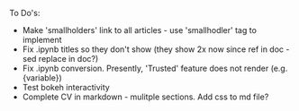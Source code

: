 To Do's:
- Make 'smallholders' link to all articles - use 'smallhodler' tag to implement
- Fix .ipynb titles so they don't show (they show 2x now since ref in doc - sed replace in doc?)
- Fix .ipynb conversion. Presently, 'Trusted' feature does not render (e.g. {variable})
- Test bokeh interactivity
- Complete CV in markdown - mulitple sections. Add css to md file?
